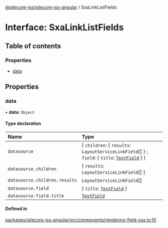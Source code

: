 [@sitecore-jss/sitecore-jss-angular](../README.md) / SxaLinkListFields

# Interface: SxaLinkListFields

## Table of contents

### Properties

- [data](SxaLinkListFields.md#data)

## Properties

### data

• **data**: `Object`

#### Type declaration

| Name | Type |
| :------ | :------ |
| `datasource` | \{ `children`: \{ `results`: `LayoutServiceLinkField`[]  } ; `field`: \{ `title`: [`TextField`](TextField.md)  }  } |
| `datasource.children` | \{ `results`: `LayoutServiceLinkField`[]  } |
| `datasource.children.results` | `LayoutServiceLinkField`[] |
| `datasource.field` | \{ `title`: [`TextField`](TextField.md)  } |
| `datasource.field.title` | [`TextField`](TextField.md) |

#### Defined in

[packages/sitecore-jss-angular/src/components/rendering-field-sxa.ts:10](https://github.com/Sitecore/jss/blob/fd2c15d9c/packages/sitecore-jss-angular/src/components/rendering-field-sxa.ts#L10)
